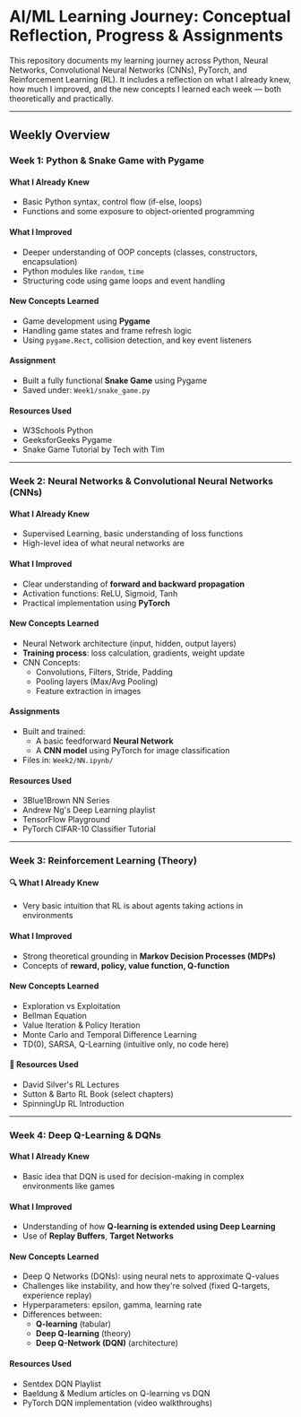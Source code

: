 # AI/ML Learning Journey: Conceptual Reflection, Progress & Assignments

This repository documents my learning journey across Python, Neural Networks, Convolutional Neural Networks (CNNs), PyTorch, and Reinforcement Learning (RL). It includes a reflection on what I already knew, how much I improved, and the new concepts I learned each week — both theoretically and practically.

---

##  Weekly Overview

###  Week 1: Python & Snake Game with Pygame

####  What I Already Knew
- Basic Python syntax, control flow (if-else, loops)
- Functions and some exposure to object-oriented programming

#### What I Improved
- Deeper understanding of OOP concepts (classes, constructors, encapsulation)
- Python modules like `random`, `time`
- Structuring code using game loops and event handling

#### New Concepts Learned
- Game development using **Pygame**
- Handling game states and frame refresh logic
- Using `pygame.Rect`, collision detection, and key event listeners

####  Assignment
- Built a fully functional **Snake Game** using Pygame
- Saved under: `Week1/snake_game.py`

#### Resources Used
- W3Schools Python
- GeeksforGeeks Pygame
- Snake Game Tutorial by Tech with Tim

---

### Week 2: Neural Networks & Convolutional Neural Networks (CNNs)

#### What I Already Knew
- Supervised Learning, basic understanding of loss functions
- High-level idea of what neural networks are

#### What I Improved
- Clear understanding of **forward and backward propagation**
- Activation functions: ReLU, Sigmoid, Tanh
- Practical implementation using **PyTorch**

#### New Concepts Learned
- Neural Network architecture (input, hidden, output layers)
- **Training process**: loss calculation, gradients, weight update
- CNN Concepts:
  - Convolutions, Filters, Stride, Padding
  - Pooling layers (Max/Avg Pooling)
  - Feature extraction in images

#### Assignments
- Built and trained:
  - A basic feedforward **Neural Network**
  - A **CNN model** using PyTorch for image classification
- Files in: `Week2/NN.ipynb/`

#### Resources Used
- 3Blue1Brown NN Series
- Andrew Ng's Deep Learning playlist
- TensorFlow Playground
- PyTorch CIFAR-10 Classifier Tutorial

---

### Week 3: Reinforcement Learning (Theory)

#### 🔍 What I Already Knew
- Very basic intuition that RL is about agents taking actions in environments

#### What I Improved
- Strong theoretical grounding in **Markov Decision Processes (MDPs)**
- Concepts of **reward, policy, value function, Q-function**

#### New Concepts Learned
- Exploration vs Exploitation
- Bellman Equation
- Value Iteration & Policy Iteration
- Monte Carlo and Temporal Difference Learning
- TD(0), SARSA, Q-Learning (intuitive only, no code here)

#### 📁 Resources Used
- David Silver's RL Lectures
- Sutton & Barto RL Book (select chapters)
- SpinningUp RL Introduction

---

###  Week 4: Deep Q-Learning & DQNs

####  What I Already Knew
- Basic idea that DQN is used for decision-making in complex environments like games

#### What I Improved
- Understanding of how **Q-learning is extended using Deep Learning**
- Use of **Replay Buffers**, **Target Networks**

#### New Concepts Learned
- Deep Q Networks (DQNs): using neural nets to approximate Q-values
- Challenges like instability, and how they're solved (fixed Q-targets, experience replay)
- Hyperparameters: epsilon, gamma, learning rate
- Differences between:
  - **Q-learning** (tabular)
  - **Deep Q-learning** (theory)
  - **Deep Q-Network (DQN)** (architecture)

#### Resources Used
- Sentdex DQN Playlist
- Baeldung & Medium articles on Q-learning vs DQN
- PyTorch DQN implementation (video walkthroughs)
